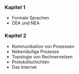 ### Kapitel 1
- Formale Sprachen
- DEA und NEA

### Kapitel 2
- Kommunikation von Prozessen
- Nebenläufige Prozesse
- Topologie von Rechnernetzen
- Protokollschichten
- Das Internet
